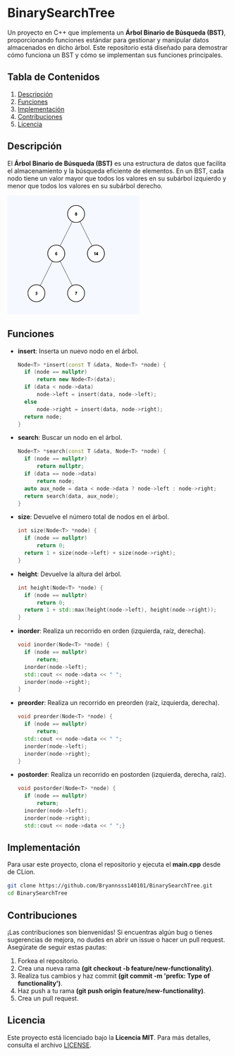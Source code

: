 # BinarySearchTree

Un proyecto en C++ que implementa un **Árbol Binario de Búsqueda (BST)**, proporcionando funciones estándar para gestionar y manipular datos almacenados en dicho árbol. Este repositorio está diseñado para demostrar cómo funciona un BST y cómo se implementan sus funciones principales.

## Tabla de Contenidos

1. [Descripción](#descripción)
3. [Funciones](#funciones)
4. [Implementación](#implementación)
5. [Contribuciones](#contribuciones)
6. [Licencia](#licencia)

## Descripción

El **Árbol Binario de Búsqueda (BST)** es una estructura de datos que facilita el almacenamiento y la búsqueda eficiente de elementos. En un BST, cada nodo tiene un valor mayor que todos los valores en su subárbol izquierdo y menor que todos los valores en su subárbol derecho.

<img src="img/bst-img.png" alt="Árbol binario de búsqueda" width="300"/>

## Funciones

- **insert**: Inserta un nuevo nodo en el árbol.
  ```cpp
  Node<T> *insert(const T &data, Node<T> *node) {
    if (node == nullptr)
        return new Node<T>(data);
    if (data < node->data)
        node->left = insert(data, node->left);
    else
        node->right = insert(data, node->right);
    return node;
  }
- **search**: Buscar un nodo en el árbol.
  ```cpp
  Node<T> *search(const T &data, Node<T> *node) {
    if (node == nullptr)
        return nullptr;
    if (data == node->data)
        return node;
    auto aux_node = data < node->data ? node->left : node->right;
    return search(data, aux_node);
  }
- **size**: Devuelve el número total de nodos en el árbol.
  ```cpp
  int size(Node<T> *node) {
    if (node == nullptr)
        return 0;
    return 1 + size(node->left) + size(node->right);
  }
- **height**: Devuelve la altura del árbol.
  ```cpp
  int height(Node<T> *node) {
    if (node == nullptr)
        return 0;
    return 1 + std::max(height(node->left), height(node->right));
  }
- **inorder**: Realiza un recorrido en orden (izquierda, raíz, derecha).
  ```cpp
  void inorder(Node<T> *node) {
    if (node == nullptr)
        return;
    inorder(node->left);
    std::cout << node->data << " ";
    inorder(node->right);
  }
- **preorder**: Realiza un recorrido en preorden (raíz, izquierda, derecha).
  ```cpp
  void preorder(Node<T> *node) {
    if (node == nullptr)
        return;
    std::cout << node->data << " ";
    inorder(node->left);
    inorder(node->right);
  }
- **postorder**: Realiza un recorrido en postorden (izquierda, derecha, raíz).
  ```cpp
  void postorder(Node<T> *node) {
    if (node == nullptr)
        return;
    inorder(node->left);
    inorder(node->right);
    std::cout << node->data << " ";}

## Implementación

Para usar este proyecto, clona el repositorio y ejecuta el **main.cpp** desde de CLion.
```bash
git clone https://github.com/Bryannsss140101/BinarySearchTree.git
cd BinarySearchTree
```
## Contribuciones

¡Las contribuciones son bienvenidas! Si encuentras algún bug o tienes sugerencias de mejora, no dudes en abrir un issue o hacer un pull request. Asegúrate de seguir estas pautas:

1. Forkea el repositorio.
2. Crea una nueva rama **(git checkout -b feature/new-functionality)**.
4. Realiza tus cambios y haz commit **(git commit -m 'prefix: Type of functionality')**.
6. Haz push a tu rama **(git push origin feature/new-functionality)**.
8. Crea un pull request.

## Licencia

Este proyecto está licenciado bajo la **Licencia MIT**. Para más detalles, consulta el archivo [LICENSE](lic/LICENSE.txt).
